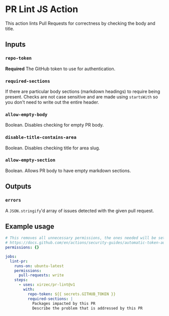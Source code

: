 # PR Lint JS Action

This action lints Pull Requests for correctness by checking the body and title.

## Inputs

### `repo-token`

**Required** The GitHub token to use for authentication.

### `required-sections`

If there are particular body sections (markdown headings) to require being present. Checks are not case sensitive and are made using `startsWith` so you don't need to write out the entire header.

### `allow-empty-body`

Boolean. Disables checking for empty PR body.

### `disable-title-contains-area`

Boolean. Disables checking title for area slug.

### `allow-empty-section`

Boolean. Allows PR body to have empty markdown sections.

## Outputs

### `errors`

A `JSON.stringify`'d array of issues detected with the given pull request.

## Example usage

```yaml
# This removes all unnecessary permissions, the ones needed will be set below.
# https://docs.github.com/en/actions/security-guides/automatic-token-authentication#permissions-for-the-github_token
permissions: {}

jobs:
  lint-pr:
    runs-on: ubuntu-latest
    permissions:
      pull-requests: write
    steps:
      - uses: xirzec/pr-lint@v1
        with:
          repo-token: ${{ secrets.GITHUB_TOKEN }}
          required-sections: |
            Packages impacted by this PR
            Describe the problem that is addressed by this PR
```
